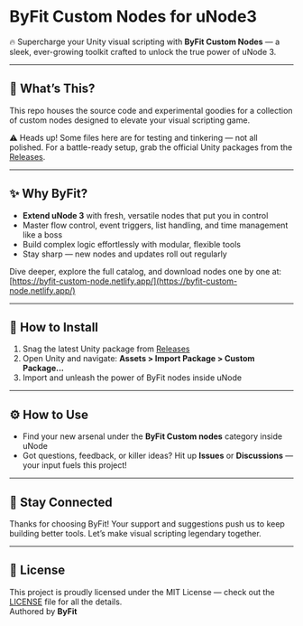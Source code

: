 # ByFit Custom Nodes for uNode3

🔥 Supercharge your Unity visual scripting with **ByFit Custom Nodes** — a sleek, ever-growing toolkit crafted to unlock the true power of uNode 3.

---

## 🚀 What’s This?

This repo houses the source code and experimental goodies for a collection of custom nodes designed to elevate your visual scripting game.

⚠️ Heads up! Some files here are for testing and tinkering — not all polished. For a battle-ready setup, grab the official Unity packages from the [Releases](https://github.com/Bioshock1990/ByFit-Custom-Nodes-uNode-3/releases).

---

## ✨ Why ByFit?

- **Extend uNode 3** with fresh, versatile nodes that put you in control  
- Master flow control, event triggers, list handling, and time management like a boss  
- Build complex logic effortlessly with modular, flexible tools  
- Stay sharp — new nodes and updates roll out regularly

Dive deeper, explore the full catalog, and download nodes one by one at:  
[https://byfit-custom-node.netlify.app/](https://byfit-custom-node.netlify.app/)

---

## 🎯 How to Install

1. Snag the latest Unity package from [Releases](https://github.com/your-username/your-repository/releases)  
2. Open Unity and navigate: **Assets > Import Package > Custom Package...**  
3. Import and unleash the power of ByFit nodes inside uNode

---

## ⚙️ How to Use

- Find your new arsenal under the **ByFit Custom nodes** category inside uNode  
- Got questions, feedback, or killer ideas? Hit up **Issues** or **Discussions** — your input fuels this project!

---

## 💬 Stay Connected

Thanks for choosing ByFit! Your support and suggestions push us to keep building better tools. Let’s make visual scripting legendary together.

---

## 📜 License

This project is proudly licensed under the MIT License — check out the [LICENSE](LICENSE) file for all the details.  
Authored by **ByFit**
